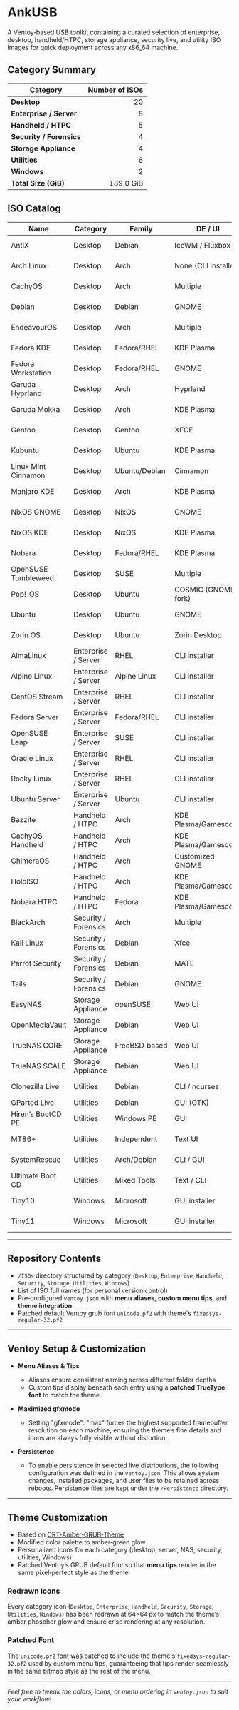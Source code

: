 # AnkUSB

A Ventoy‑based USB toolkit containing a curated selection of enterprise, desktop, handheld/HTPC, storage appliance, security live, and utility ISO images for quick deployment across any x86_64 machine.

## Category Summary

| Category                | Number of ISOs |
|-------------------------|---------------:|
| **Desktop**             |             20 |
| **Enterprise / Server** |              8 |
| **Handheld / HTPC**     |              5 |
| **Security / Forensics**|              4 |
| **Storage Appliance**   |              4 |
| **Utilities**           |              6 |
| **Windows**             |              2 |
| **Total Size (GiB)**    |      189.0 GiB |

## ISO Catalog

| Name                                 | Category               | Family            | DE / UI              | Purpose                  |
|--------------------------------------|------------------------|-------------------|----------------------|--------------------------|
| AntiX                                | Desktop                | Debian            | IceWM / Fluxbox      | Lightweight desktop      |
| Arch Linux                           | Desktop                | Arch              | None (CLI installer) | DIY rolling desktop      |
| CachyOS                              | Desktop                | Arch              | Multiple             | Gaming‑optimized desktop |
| Debian                               | Desktop                | Debian            | GNOME                | Universal desktop/server |
| EndeavourOS                          | Desktop                | Arch              | Multiple             | User‑friendly Arch spin  |
| Fedora KDE                           | Desktop                | Fedora/RHEL       | KDE Plasma           | Upstream source of RHEL  |
| Fedora Workstation                   | Desktop                | Fedora/RHEL       | GNOME                | Upstream source of RHEL  |
| Garuda Hyprland                      | Desktop                | Arch              | Hyprland             | Gaming‑optimized desktop |
| Garuda Mokka                         | Desktop                | Arch              | KDE Plasma           | Gaming‑optimized desktop |
| Gentoo                               | Desktop                | Gentoo            | XFCE                 | Source‑based desktop     |
| Kubuntu                              | Desktop                | Ubuntu            | KDE Plasma           | General‑purpose desktop  |
| Linux Mint Cinnamon                  | Desktop                | Ubuntu/Debian     | Cinnamon             | General‑purpose desktop  |
| Manjaro KDE                          | Desktop                | Arch              | KDE Plasma           | User‑friendly Arch spin  |
| NixOS GNOME                          | Desktop                | NixOS             | GNOME                | Declarative desktop      |
| NixOS KDE                            | Desktop                | NixOS             | KDE Plasma           | Declarative desktop      |
| Nobara                               | Desktop                | Fedora/RHEL       | KDE Plasma           | Fedora optimized for gaming |
| OpenSUSE Tumbleweed                  | Desktop                | SUSE              | Multiple             | Rolling‑release desktop  |
| Pop!_OS                              | Desktop                | Ubuntu            | COSMIC (GNOME fork)  | General‑purpose desktop  |
| Ubuntu                               | Desktop                | Ubuntu            | GNOME                | General‑purpose desktop  |
| Zorin OS                             | Desktop                | Ubuntu            | Zorin Desktop        | Windows‑like desktop     |
| AlmaLinux                            | Enterprise / Server    | RHEL              | CLI installer        | Community RHEL rebuild   |
| Alpine Linux                         | Enterprise / Server    | Alpine Linux      | CLI installer        | Secure minimal server    |
| CentOS Stream                        | Enterprise / Server    | RHEL              | CLI installer        | RHEL upstream preview    |
| Fedora Server                        | Enterprise / Server    | Fedora/RHEL       | CLI installer        | Cutting‑edge server      |
| OpenSUSE Leap                        | Enterprise / Server    | SUSE              | CLI installer        | Enterprise SUSE server   |
| Oracle Linux                         | Enterprise / Server    | RHEL              | CLI installer        | Oracle enterprise server |
| Rocky Linux                          | Enterprise / Server    | RHEL              | CLI installer        | Community RHEL rebuild   |
| Ubuntu Server                        | Enterprise / Server    | Ubuntu            | CLI installer        | General‑purpose server   |
| Bazzite                              | Handheld / HTPC        | Arch              | KDE Plasma/Gamescope | Steam Deck Fedora spin   |
| CachyOS Handheld                     | Handheld / HTPC        | Arch              | KDE Plasma/Gamescope | Mobile / Handheld OS     |
| ChimeraOS                            | Handheld / HTPC        | Arch              | Customized GNOME     | Gaming console OS        |
| HoloISO                              | Handheld / HTPC        | Arch              | KDE Plasma/Gamescope | Close-to-official SteamOS |
| Nobara HTPC                          | Handheld / HTPC        | Fedora            | KDE Plasma/Gamescope | Mobile / Handheld OS     |
| BlackArch                            | Security / Forensics   | Arch              | Multiple             | Pentesting toolkit       |
| Kali Linux                           | Security / Forensics   | Debian            | Xfce                 | Penetration testing      |
| Parrot Security                      | Security / Forensics   | Debian            | MATE                 | Security forensics       |
| Tails                                | Security / Forensics   | Debian            | GNOME                | Privacy‑focused live OS  |
| EasyNAS                              | Storage Appliance      | openSUSE          | Web UI               | OpenSUSE‑based NAS       |
| OpenMediaVault                       | Storage Appliance      | Debian            | Web UI               | Debian‑based NAS         |
| TrueNAS CORE                         | Storage Appliance      | FreeBSD‑based     | Web UI               | FreeBSD-based NAS / SAN  |
| TrueNAS SCALE                        | Storage Appliance      | Debian            | Web UI               | Scale‑out storage        |
| Clonezilla Live                      | Utilities              | Debian            | CLI / ncurses        | Disk cloning & imaging   |
| GParted Live                         | Utilities              | Debian            | GUI (GTK)            | Partition editor         |
| Hiren’s BootCD PE                    | Utilities              | Windows PE        | GUI                  | Hardware diagnostics     |
| MT86+                                | Utilities              | Independent       | Text UI              | Master boot record repair|
| SystemRescue                         | Utilities              | Arch/Debian       | CLI / GUI            | System rescue & recovery |
| Ultimate Boot CD                     | Utilities              | Mixed Tools       | Text / CLI           | Hardware tests and system tools |
| Tiny10                               | Windows                | Microsoft         | GUI installer        | Lightweight Windows 10   |
| Tiny11                               | Windows                | Microsoft         | GUI installer        | Lightweight Windows 11   |

---

## Repository Contents

- `/ISOs` directory structured by category (`Desktop`, `Enterprise`, `Handheld`, `Security`, `Storage`, `Utilities`, `Windows`)
- List of ISO full names (for personal version control)
- Pre‑configured `ventoy.json` with **menu aliases**, **custom menu tips**, and **theme integration**
- Patched default Ventoy grub font `unicode.pf2` with theme's `fixedsys-regular-32.pf2`

---

## Ventoy Setup & Customization

- **Menu Aliases & Tips**  
  - Aliases ensure consistent naming across different folder depths  
  - Custom tips display beneath each entry using a **patched TrueType font** to match the theme

- **Maximized gfxmode**
  - Setting "gfxmode": "max" forces the highest supported framebuffer resolution on each machine, ensuring the theme’s fine details and icons are always fully visible without distortion.

- **Persistence**
  - To enable persistence in selected live distributions, the following configuration was defined in the `ventoy.json`. This allows system changes, installed packages, and user files to be retained across reboots. Persistence files are kept under the `/Persistence` directory.

---

## Theme Customization
- Based on [CRT‑Amber‑GRUB‑Theme](https://github.com/Jacksaur/CRT-Amber-GRUB-Theme)  
- Modified color palette to amber‑green glow  
- Personalized icons for each category (desktop, server, NAS, security, utilities, Windows)  
- Patched Ventoy’s GRUB default font so that **menu tips** render in the same pixel‑perfect style as the theme

### Redrawn Icons
Every category icon (`Desktop`, `Enterprise`, `Handheld`, `Security`, `Storage`, `Utilities`, `Windows`) has been redrawn at 64×64 px to match the theme’s amber phosphor glow and ensure crisp rendering at any resolution.

### Patched Font
The `unicode.pf2` font was patched to include the theme's `fixedsys-regular-32.pf2` used by custom menu tips, guaranteeing that tips render seamlessly in the same bitmap style as the rest of the menu.

---

*Feel free to tweak the colors, icons, or menu ordering in `ventoy.json` to suit your workflow!*






